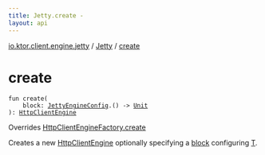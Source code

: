 ```yaml
---
title: Jetty.create - 
layout: api
---
```


<div class='api-docs-breadcrumbs'><a href="../index.html">io.ktor.client.engine.jetty</a> / <a href="index.html">Jetty</a> / <a href="./create.html">create</a></div>

# create

<div class="signature"><code><span class="keyword">fun </span><span class="identifier">create</span><span class="symbol">(</span><br/>&nbsp;&nbsp;&nbsp;&nbsp;<span class="parameterName" id="io.ktor.client.engine.jetty.Jetty$create(kotlin.Function1((io.ktor.client.engine.jetty.JettyEngineConfig, kotlin.Unit)))/block">block</span><span class="symbol">:</span>&nbsp;<a href="../-jetty-engine-config/index.html"><span class="identifier">JettyEngineConfig</span></a><span class="symbol">.</span><span class="symbol">(</span><span class="symbol">)</span>&nbsp;<span class="symbol">-&gt;</span>&nbsp;<a href="https://kotlinlang.org/api/latest/jvm/stdlib/kotlin/-unit/index.html"><span class="identifier">Unit</span></a><br/><span class="symbol">)</span><span class="symbol">: </span><a href="../../io.ktor.client.engine/-http-client-engine/index.html"><span class="identifier">HttpClientEngine</span></a></code></div>

Overrides <a href="../../io.ktor.client.engine/-http-client-engine-factory/create.html">HttpClientEngineFactory.create</a>

Creates a new <a href="../../io.ktor.client.engine/-http-client-engine/index.html">HttpClientEngine</a> optionally specifying a <a href="create.html#io.ktor.client.engine.jetty.Jetty$create(kotlin.Function1((io.ktor.client.engine.jetty.JettyEngineConfig, kotlin.Unit)))/block">block</a> configuring <a href="#">T</a>.

